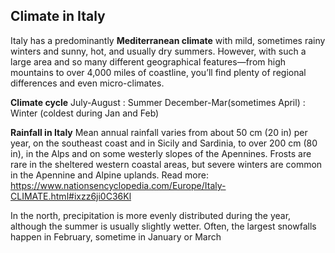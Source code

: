## Climate in Italy

Italy has a predominantly **Mediterranean climate** with mild, sometimes rainy winters and sunny, hot, and usually dry summers. However, with such a large area and so many different geographical features—from high mountains to over 4,000 miles of coastline, you’ll find plenty of regional differences and even micro-climates.

**Climate cycle**
July-August : Summer
December-Mar(sometimes April) : Winter (coldest during Jan and Feb)

**Rainfall in Italy**
Mean annual rainfall varies from about 50 cm (20 in) per year, on the southeast coast and in Sicily and Sardinia, to over 200 cm (80 in), in the Alps and on some westerly slopes of the Apennines. Frosts are rare in the sheltered western coastal areas, but severe winters are common in the Apennine and Alpine uplands.
Read more: https://www.nationsencyclopedia.com/Europe/Italy-CLIMATE.html#ixzz6ji0C36Kl

In the north, precipitation is more evenly distributed during the year, although the summer is usually slightly wetter.
Often, the largest snowfalls happen in February, sometime in January or March